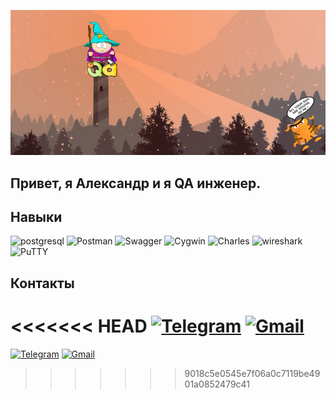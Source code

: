 ![Header](https://github.com/PrivedionAA/PrivedionAA/blob/main/assets/fonqa1.png)

## Привет, я Александр и я QA инженер.

## Навыки
![postgresql](https://img.shields.io/badge/-postgresql-000000?style=for-the-badge&logo=postgresql)
![Postman](https://img.shields.io/badge/-Postman-000000?style=for-the-badge&logo=postman)
![Swagger](https://img.shields.io/badge/-Swagger-000000?style=for-the-badge&logo=Swagger)
![Cygwin](https://img.shields.io/badge/-Cygwin-000000?style=for-the-badge&logo=v)
![Charles](https://img.shields.io/badge/-Charles-000000?style=for-the-badge&logo=Charles)
![wireshark](https://img.shields.io/badge/-wireshark-000000?style=for-the-badge&logo=wireshark)
![PuTTY](https://img.shields.io/badge/-PuTTY-000000?style=for-the-badge&logo=PuTTY)

## Контакты
<<<<<<< HEAD
[![Telegram](https://img.shields.io/badge/-Telegram-000000?style=for-the-badge&logo=Telegram)](https://t.me/aprivedion)
[![Gmail](https://img.shields.io/badge/-Gmail-000000?style=for-the-badge&logo=Gmail)](https://mail.google.com/mail/u/0/#inbox?compose=new)
=======
[![Telegram](https://img.shields.io/badge/-Telegram-000000?style=for-the-badge&logo=Telegram)]((https://t.me/aprivedion))
[![Gmail](https://img.shields.io/badge/-Gmail-000000?style=for-the-badge&logo=Gmail)](https://mail.google.com/mail/u/0/#inbox?compose=new)
>>>>>>> 9018c5e0545e7f06a0c7119be4901a0852479c41
